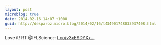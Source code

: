 ```yaml
---
layout: post
microblog: true
date: 2014-02-16 14:07 +1000
guid: http://desparoz.micro.blog/2014/02/16/t434901748033937408.html
---
```

Love it! RT @IFLScience: [t.co/v3xESDYXx...](http://t.co/v3xESDYXxi)
